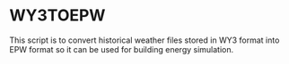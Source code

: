 # WY3TOEPW
This script is to convert historical weather files stored in WY3 format into EPW format so it can be used for building energy simulation. 
